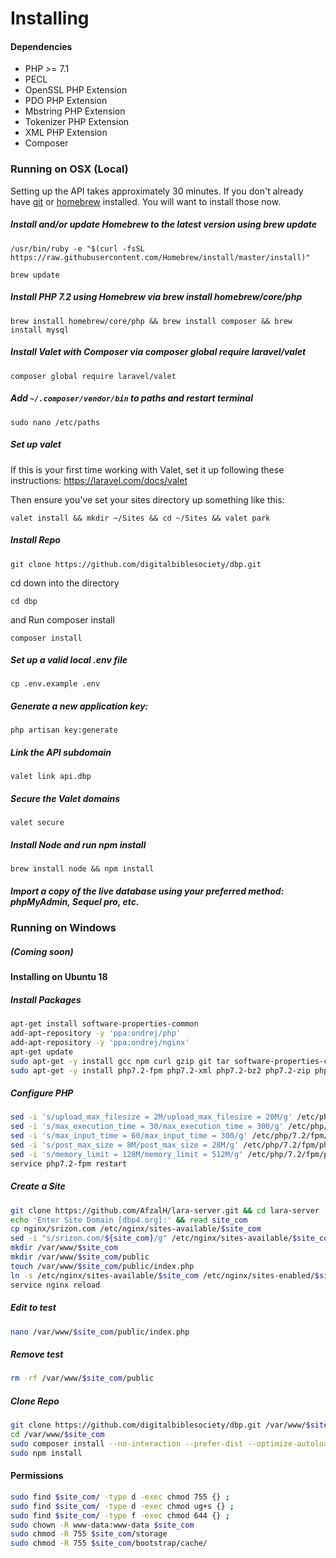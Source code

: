 # Installing

#### Dependencies

- PHP >= 7.1
- PECL
- OpenSSL PHP Extension
- PDO PHP Extension
- Mbstring PHP Extension
- Tokenizer PHP Extension
- XML PHP Extension
- Composer

### Running on OSX (Local)
Setting up the API takes approximately 30 minutes. If you don't already have [git]('https://git-scm.com/book/en/v2/Getting-Started-Installing-Git') or [homebrew]('https://brew.sh/') installed. You will want to install those now.

##### Install and/or update Homebrew to the latest version using brew update
`/usr/bin/ruby -e "$(curl -fsSL https://raw.githubusercontent.com/Homebrew/install/master/install)"`

`brew update`

##### Install PHP 7.2 using Homebrew via brew install homebrew/core/php
`brew install homebrew/core/php && brew install composer && brew install mysql`

##### Install Valet with Composer via composer global require laravel/valet
`composer global require laravel/valet`

##### Add `~/.composer/vendor/bin` to paths and restart terminal
`sudo nano /etc/paths`

##### Set up valet
If this is your first time working with Valet, set it up following these instructions: https://laravel.com/docs/valet

Then ensure you've set your sites directory up something like this:

`valet install && mkdir ~/Sites && cd ~/Sites && valet park`

##### Install Repo
` git clone https://github.com/digitalbiblesociety/dbp.git `

cd down into the directory

`cd dbp`

and Run composer install

`composer install`

##### Set up a valid local .env file
`cp .env.example .env`

##### Generate a new application key:

`php artisan key:generate`

##### Link the API subdomain
`valet link api.dbp`

##### Secure the Valet domains
`valet secure`

##### Install Node and run npm install
`brew install node && npm install`

##### Import a copy of the live database using your preferred method: phpMyAdmin, Sequel pro, etc.

### Running on Windows
##### (Coming soon)

#### Installing on Ubuntu 18

##### Install Packages
```bash
apt-get install software-properties-common
add-apt-repository -y 'ppa:ondrej/php'
add-apt-repository -y 'ppa:ondrej/nginx'
apt-get update
sudo apt-get -y install gcc npm curl gzip git tar software-properties-common nginx composer
sudo apt-get -y install php7.2-fpm php7.2-xml php7.2-bz2 php7.2-zip php7.2-mysql php7.2-intl php7.2-gd php7.2-curl php7.2-soap php7.2-mbstring php7.2-memcached
```
##### Configure PHP
```bash
sed -i 's/upload_max_filesize = 2M/upload_max_filesize = 20M/g' /etc/php/7.2/fpm/php.ini
sed -i 's/max_execution_time = 30/max_execution_time = 300/g' /etc/php/7.2/fpm/php.ini
sed -i 's/max_input_time = 60/max_input_time = 300/g' /etc/php/7.2/fpm/php.ini
sed -i 's/post_max_size = 8M/post_max_size = 28M/g' /etc/php/7.2/fpm/php.ini
sed -i 's/memory_limit = 128M/memory_limit = 512M/g' /etc/php/7.2/fpm/php.ini
service php7.2-fpm restart
```
##### Create a Site
```bash
git clone https://github.com/AfzalH/lara-server.git && cd lara-server
echo 'Enter Site Domain [dbp4.org]:' && read site_com
cp nginx/srizon.com /etc/nginx/sites-available/$site_com
sed -i "s/srizon.com/${site_com}/g" /etc/nginx/sites-available/$site_com
mkdir /var/www/$site_com
mkdir /var/www/$site_com/public
touch /var/www/$site_com/public/index.php
ln -s /etc/nginx/sites-available/$site_com /etc/nginx/sites-enabled/$site_com
service nginx reload
```
##### Edit to test
```bash
nano /var/www/$site_com/public/index.php
```
##### Remove test
```bash
rm -rf /var/www/$site_com/public
```
##### Clone Repo
```bash
git clone https://github.com/digitalbiblesociety/dbp.git /var/www/$site_com
cd /var/www/$site_com
sudo composer install --no-interaction --prefer-dist --optimize-autoloader --no-dev
sudo npm install
```

#### Permissions
```bash
sudo find $site_com/ -type d -exec chmod 755 {} ;
sudo find $site_com/ -type d -exec chmod ug+s {} ;
sudo find $site_com/ -type f -exec chmod 644 {} ;
sudo chown -R www-data:www-data $site_com
sudo chmod -R 755 $site_com/storage
sudo chmod -R 755 $site_com/bootstrap/cache/
```